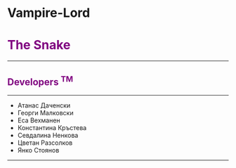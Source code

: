 ﻿# Vampire-Lord
<h1 style="color:purple">The Snake</h1>
<hr>
<p><h2 style="color:purple">Developers <sup>TM</sup></h2> </p>
<p>
<hr>
	<ul style="list-style-type:disc">
	<li>Атанас Даченски</li>
	<li>Георги Малковски</li>
	<li>Еса Вехманен</li>
	<li>Константина Кръстева</li>
	<li>Севдалина Ненкова</li>
	<li>Цветан Разсолков</li>
	<li>Янко Стоянов</li>
	</ul>  
	<hr>
</p>
